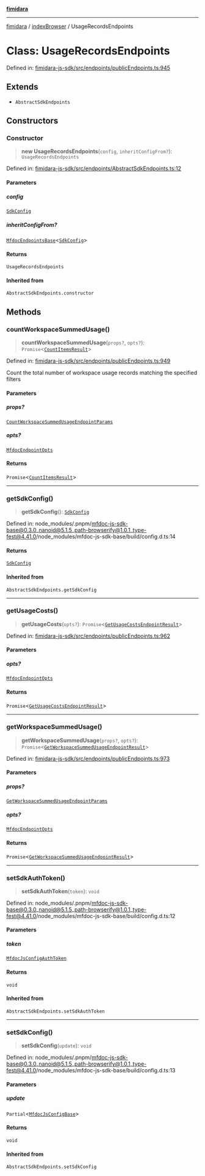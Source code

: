 [**fimidara**](../../README.md)

***

[fimidara](../../modules.md) / [indexBrowser](../README.md) / UsageRecordsEndpoints

# Class: UsageRecordsEndpoints

Defined in: [fimidara-js-sdk/src/endpoints/publicEndpoints.ts:945](https://github.com/softkave/fimidara/blob/feac071900ab8644442d355e5cb5db9df2f34600/fimidara-js-sdk/src/endpoints/publicEndpoints.ts#L945)

## Extends

- `AbstractSdkEndpoints`

## Constructors

### Constructor

> **new UsageRecordsEndpoints**(`config`, `inheritConfigFrom?`): `UsageRecordsEndpoints`

Defined in: [fimidara-js-sdk/src/endpoints/AbstractSdkEndpoints.ts:12](https://github.com/softkave/fimidara/blob/feac071900ab8644442d355e5cb5db9df2f34600/fimidara-js-sdk/src/endpoints/AbstractSdkEndpoints.ts#L12)

#### Parameters

##### config

[`SdkConfig`](../interfaces/SdkConfig.md)

##### inheritConfigFrom?

[`MfdocEndpointsBase`](MfdocEndpointsBase.md)\<[`SdkConfig`](../interfaces/SdkConfig.md)\>

#### Returns

`UsageRecordsEndpoints`

#### Inherited from

`AbstractSdkEndpoints.constructor`

## Methods

### countWorkspaceSummedUsage()

> **countWorkspaceSummedUsage**(`props?`, `opts?`): `Promise`\<[`CountItemsResult`](../type-aliases/CountItemsResult.md)\>

Defined in: [fimidara-js-sdk/src/endpoints/publicEndpoints.ts:949](https://github.com/softkave/fimidara/blob/feac071900ab8644442d355e5cb5db9df2f34600/fimidara-js-sdk/src/endpoints/publicEndpoints.ts#L949)

Count the total number of workspace usage records matching the specified filters

#### Parameters

##### props?

[`CountWorkspaceSummedUsageEndpointParams`](../type-aliases/CountWorkspaceSummedUsageEndpointParams.md)

##### opts?

[`MfdocEndpointOpts`](../type-aliases/MfdocEndpointOpts.md)

#### Returns

`Promise`\<[`CountItemsResult`](../type-aliases/CountItemsResult.md)\>

***

### getSdkConfig()

> **getSdkConfig**(): [`SdkConfig`](../interfaces/SdkConfig.md)

Defined in: node\_modules/.pnpm/mfdoc-js-sdk-base@0.3.0\_nanoid@5.1.5\_path-browserify@1.0.1\_type-fest@4.41.0/node\_modules/mfdoc-js-sdk-base/build/config.d.ts:14

#### Returns

[`SdkConfig`](../interfaces/SdkConfig.md)

#### Inherited from

`AbstractSdkEndpoints.getSdkConfig`

***

### getUsageCosts()

> **getUsageCosts**(`opts?`): `Promise`\<[`GetUsageCostsEndpointResult`](../type-aliases/GetUsageCostsEndpointResult.md)\>

Defined in: [fimidara-js-sdk/src/endpoints/publicEndpoints.ts:962](https://github.com/softkave/fimidara/blob/feac071900ab8644442d355e5cb5db9df2f34600/fimidara-js-sdk/src/endpoints/publicEndpoints.ts#L962)

#### Parameters

##### opts?

[`MfdocEndpointOpts`](../type-aliases/MfdocEndpointOpts.md)

#### Returns

`Promise`\<[`GetUsageCostsEndpointResult`](../type-aliases/GetUsageCostsEndpointResult.md)\>

***

### getWorkspaceSummedUsage()

> **getWorkspaceSummedUsage**(`props?`, `opts?`): `Promise`\<[`GetWorkspaceSummedUsageEndpointResult`](../type-aliases/GetWorkspaceSummedUsageEndpointResult.md)\>

Defined in: [fimidara-js-sdk/src/endpoints/publicEndpoints.ts:973](https://github.com/softkave/fimidara/blob/feac071900ab8644442d355e5cb5db9df2f34600/fimidara-js-sdk/src/endpoints/publicEndpoints.ts#L973)

#### Parameters

##### props?

[`GetWorkspaceSummedUsageEndpointParams`](../type-aliases/GetWorkspaceSummedUsageEndpointParams.md)

##### opts?

[`MfdocEndpointOpts`](../type-aliases/MfdocEndpointOpts.md)

#### Returns

`Promise`\<[`GetWorkspaceSummedUsageEndpointResult`](../type-aliases/GetWorkspaceSummedUsageEndpointResult.md)\>

***

### setSdkAuthToken()

> **setSdkAuthToken**(`token`): `void`

Defined in: node\_modules/.pnpm/mfdoc-js-sdk-base@0.3.0\_nanoid@5.1.5\_path-browserify@1.0.1\_type-fest@4.41.0/node\_modules/mfdoc-js-sdk-base/build/config.d.ts:12

#### Parameters

##### token

[`MfdocJsConfigAuthToken`](../type-aliases/MfdocJsConfigAuthToken.md)

#### Returns

`void`

#### Inherited from

`AbstractSdkEndpoints.setSdkAuthToken`

***

### setSdkConfig()

> **setSdkConfig**(`update`): `void`

Defined in: node\_modules/.pnpm/mfdoc-js-sdk-base@0.3.0\_nanoid@5.1.5\_path-browserify@1.0.1\_type-fest@4.41.0/node\_modules/mfdoc-js-sdk-base/build/config.d.ts:13

#### Parameters

##### update

`Partial`\<[`MfdocJsConfigBase`](../interfaces/MfdocJsConfigBase.md)\>

#### Returns

`void`

#### Inherited from

`AbstractSdkEndpoints.setSdkConfig`
